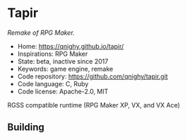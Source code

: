 # Tapir

_Remake of RPG Maker._

- Home: https://qnighy.github.io/tapir/
- Inspirations: RPG Maker
- State: beta, inactive since 2017
- Keywords: game engine, remake
- Code repository: https://github.com/qnighy/tapir.git
- Code language: C, Ruby
- Code license: Apache-2.0, MIT

RGSS compatible runtime (RPG Maker XP, VX, and VX Ace)

## Building
